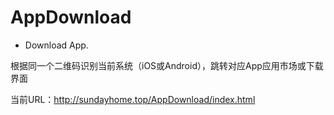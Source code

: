 # AppDownload
- Download App.

根据同一个二维码识别当前系统（iOS或Android），跳转对应App应用市场或下载界面

当前URL：http://sundayhome.top/AppDownload/index.html
